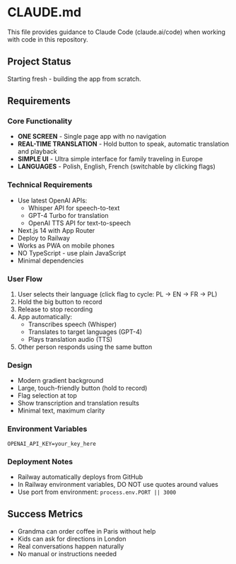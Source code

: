 # CLAUDE.md

This file provides guidance to Claude Code (claude.ai/code) when working with code in this repository.

## Project Status

Starting fresh - building the app from scratch.

## Requirements

### Core Functionality
- **ONE SCREEN** - Single page app with no navigation
- **REAL-TIME TRANSLATION** - Hold button to speak, automatic translation and playback
- **SIMPLE UI** - Ultra simple interface for family traveling in Europe
- **LANGUAGES** - Polish, English, French (switchable by clicking flags)

### Technical Requirements
- Use latest OpenAI APIs:
  - Whisper API for speech-to-text
  - GPT-4 Turbo for translation
  - OpenAI TTS API for text-to-speech
- Next.js 14 with App Router
- Deploy to Railway
- Works as PWA on mobile phones
- NO TypeScript - use plain JavaScript
- Minimal dependencies

### User Flow
1. User selects their language (click flag to cycle: PL → EN → FR → PL)
2. Hold the big button to record
3. Release to stop recording
4. App automatically:
   - Transcribes speech (Whisper)
   - Translates to target languages (GPT-4)
   - Plays translation audio (TTS)
5. Other person responds using the same button

### Design
- Modern gradient background
- Large, touch-friendly button (hold to record)
- Flag selection at top
- Show transcription and translation results
- Minimal text, maximum clarity

### Environment Variables
```
OPENAI_API_KEY=your_key_here
```

### Deployment Notes
- Railway automatically deploys from GitHub
- In Railway environment variables, DO NOT use quotes around values
- Use port from environment: `process.env.PORT || 3000`

## Success Metrics
- Grandma can order coffee in Paris without help
- Kids can ask for directions in London
- Real conversations happen naturally
- No manual or instructions needed